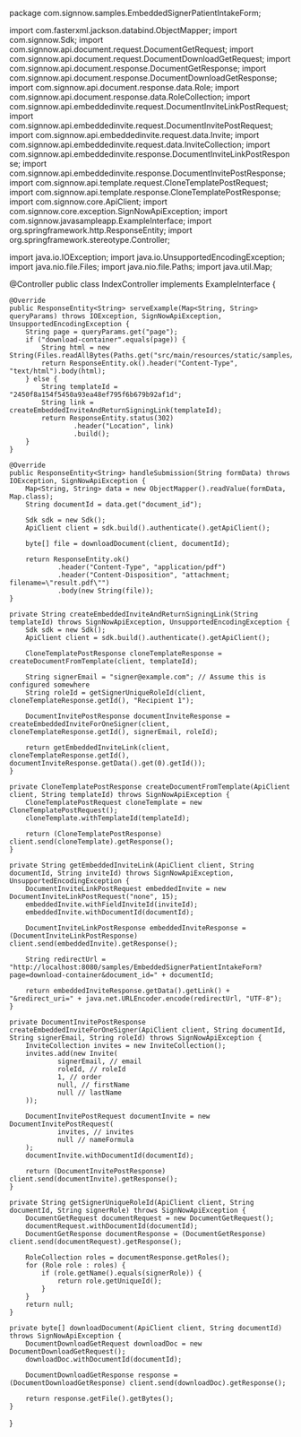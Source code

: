 package com.signnow.samples.EmbeddedSignerPatientIntakeForm;

import com.fasterxml.jackson.databind.ObjectMapper;
import com.signnow.Sdk;
import com.signnow.api.document.request.DocumentGetRequest;
import com.signnow.api.document.request.DocumentDownloadGetRequest;
import com.signnow.api.document.response.DocumentGetResponse;
import com.signnow.api.document.response.DocumentDownloadGetResponse;
import com.signnow.api.document.response.data.Role;
import com.signnow.api.document.response.data.RoleCollection;
import com.signnow.api.embeddedinvite.request.DocumentInviteLinkPostRequest;
import com.signnow.api.embeddedinvite.request.DocumentInvitePostRequest;
import com.signnow.api.embeddedinvite.request.data.Invite;
import com.signnow.api.embeddedinvite.request.data.InviteCollection;
import com.signnow.api.embeddedinvite.response.DocumentInviteLinkPostResponse;
import com.signnow.api.embeddedinvite.response.DocumentInvitePostResponse;
import com.signnow.api.template.request.CloneTemplatePostRequest;
import com.signnow.api.template.response.CloneTemplatePostResponse;
import com.signnow.core.ApiClient;
import com.signnow.core.exception.SignNowApiException;
import com.signnow.javasampleapp.ExampleInterface;
import org.springframework.http.ResponseEntity;
import org.springframework.stereotype.Controller;

import java.io.IOException;
import java.io.UnsupportedEncodingException;
import java.nio.file.Files;
import java.nio.file.Paths;
import java.util.Map;

@Controller
public class IndexController implements ExampleInterface {

    @Override
    public ResponseEntity<String> serveExample(Map<String, String> queryParams) throws IOException, SignNowApiException, UnsupportedEncodingException {
        String page = queryParams.get("page");
        if ("download-container".equals(page)) {
            String html = new String(Files.readAllBytes(Paths.get("src/main/resources/static/samples/EmbeddedSignerPatientIntakeForm/index.html")));
            return ResponseEntity.ok().header("Content-Type", "text/html").body(html);
        } else {
            String templateId = "2450f8a154f5450a93ea48ef795f6b679b92af1d";
            String link = createEmbeddedInviteAndReturnSigningLink(templateId);
            return ResponseEntity.status(302)
                    .header("Location", link)
                    .build();
        }
    }

    @Override
    public ResponseEntity<String> handleSubmission(String formData) throws IOException, SignNowApiException {
        Map<String, String> data = new ObjectMapper().readValue(formData, Map.class);
        String documentId = data.get("document_id");

        Sdk sdk = new Sdk();
        ApiClient client = sdk.build().authenticate().getApiClient();

        byte[] file = downloadDocument(client, documentId);

        return ResponseEntity.ok()
                .header("Content-Type", "application/pdf")
                .header("Content-Disposition", "attachment; filename=\"result.pdf\"")
                .body(new String(file));
    }

    private String createEmbeddedInviteAndReturnSigningLink(String templateId) throws SignNowApiException, UnsupportedEncodingException {
        Sdk sdk = new Sdk();
        ApiClient client = sdk.build().authenticate().getApiClient();

        CloneTemplatePostResponse cloneTemplateResponse = createDocumentFromTemplate(client, templateId);

        String signerEmail = "signer@example.com"; // Assume this is configured somewhere
        String roleId = getSignerUniqueRoleId(client, cloneTemplateResponse.getId(), "Recipient 1");

        DocumentInvitePostResponse documentInviteResponse = createEmbeddedInviteForOneSigner(client, cloneTemplateResponse.getId(), signerEmail, roleId);

        return getEmbeddedInviteLink(client, cloneTemplateResponse.getId(), documentInviteResponse.getData().get(0).getId());
    }

    private CloneTemplatePostResponse createDocumentFromTemplate(ApiClient client, String templateId) throws SignNowApiException {
        CloneTemplatePostRequest cloneTemplate = new CloneTemplatePostRequest();
        cloneTemplate.withTemplateId(templateId);

        return (CloneTemplatePostResponse) client.send(cloneTemplate).getResponse();
    }

    private String getEmbeddedInviteLink(ApiClient client, String documentId, String inviteId) throws SignNowApiException, UnsupportedEncodingException {
        DocumentInviteLinkPostRequest embeddedInvite = new DocumentInviteLinkPostRequest("none", 15);
        embeddedInvite.withFieldInviteId(inviteId);
        embeddedInvite.withDocumentId(documentId);

        DocumentInviteLinkPostResponse embeddedInviteResponse = (DocumentInviteLinkPostResponse) client.send(embeddedInvite).getResponse();

        String redirectUrl = "http://localhost:8080/samples/EmbeddedSignerPatientIntakeForm?page=download-container&document_id=" + documentId;

        return embeddedInviteResponse.getData().getLink() + "&redirect_uri=" + java.net.URLEncoder.encode(redirectUrl, "UTF-8");
    }

    private DocumentInvitePostResponse createEmbeddedInviteForOneSigner(ApiClient client, String documentId, String signerEmail, String roleId) throws SignNowApiException {
        InviteCollection invites = new InviteCollection();
        invites.add(new Invite(
                signerEmail, // email
                roleId, // roleId
                1, // order
                null, // firstName
                null // lastName
        ));

        DocumentInvitePostRequest documentInvite = new DocumentInvitePostRequest(
                invites, // invites
                null // nameFormula
        );
        documentInvite.withDocumentId(documentId);

        return (DocumentInvitePostResponse) client.send(documentInvite).getResponse();
    }

    private String getSignerUniqueRoleId(ApiClient client, String documentId, String signerRole) throws SignNowApiException {
        DocumentGetRequest documentRequest = new DocumentGetRequest();
        documentRequest.withDocumentId(documentId);
        DocumentGetResponse documentResponse = (DocumentGetResponse) client.send(documentRequest).getResponse();

        RoleCollection roles = documentResponse.getRoles();
        for (Role role : roles) {
            if (role.getName().equals(signerRole)) {
                return role.getUniqueId();
            }
        }
        return null;
    }

    private byte[] downloadDocument(ApiClient client, String documentId) throws SignNowApiException {
        DocumentDownloadGetRequest downloadDoc = new DocumentDownloadGetRequest();
        downloadDoc.withDocumentId(documentId);

        DocumentDownloadGetResponse response = (DocumentDownloadGetResponse) client.send(downloadDoc).getResponse();

        return response.getFile().getBytes();
    }
}